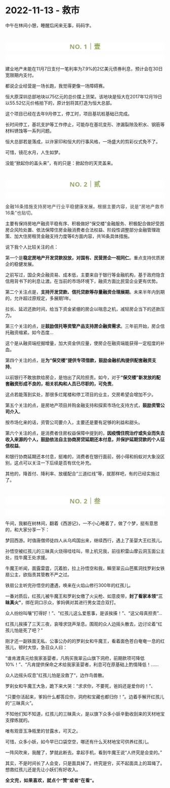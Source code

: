 # 2022-11-13 - 救市

<p style="visibility: visible;">中午在林间小憩，睡醒后闲来无事，码码字。</p><p style="visibility: visible;"><br style="visibility: visible;"></p><p style="outline: 0px;max-width: 100%;color: rgb(34, 34, 34);letter-spacing: 0.544px;white-space: normal;font-family: -apple-system-font, system-ui, &quot;Helvetica Neue&quot;, &quot;PingFang SC&quot;, &quot;Hiragino Sans GB&quot;, &quot;Microsoft YaHei UI&quot;, &quot;Microsoft YaHei&quot;, Arial, sans-serif;background-color: rgb(255, 255, 255);text-align: center;visibility: visible;box-sizing: border-box !important;overflow-wrap: break-word !important;"><span style="outline: 0px;max-width: 100%;font-weight: bold;line-height: 25px;color: rgb(149, 169, 103);font-size: 20px;visibility: visible;box-sizing: border-box !important;overflow-wrap: break-word !important;">NO. 1｜壹</span></p><p style="outline: 0px;max-width: 100%;color: rgb(34, 34, 34);letter-spacing: 0.544px;white-space: normal;font-family: -apple-system-font, system-ui, &quot;Helvetica Neue&quot;, &quot;PingFang SC&quot;, &quot;Hiragino Sans GB&quot;, &quot;Microsoft YaHei UI&quot;, &quot;Microsoft YaHei&quot;, Arial, sans-serif;background-color: rgb(255, 255, 255);text-align: center;visibility: visible;box-sizing: border-box !important;overflow-wrap: break-word !important;"><br style="visibility: visible;"></p><p style="visibility: visible;">建业地产未能在11月7日支付一笔利率为7.9%的2亿美元债券利息，预计会在30日宽限期内支付。</p><p style="visibility: visible;">都说企业经营是一场长跑，我觉得更像一场障碍赛。</p><p style="visibility: visible;">恒大原深圳总部地块以75亿元的总价摆上货架。该地块是恒大在2017年12月19日以55.52亿元价格拍下的，原计划将其打造为恒大总部。</p><p style="visibility: visible;">这个项目已经在去年9月停工，停工时，项目基坑桩基础已完成。</p><p style="visibility: visible;">长时间停工，基坑支护等工作停止，可能存在基坑变形、渗漏裂隙及积水、钢筋等材料锈蚀等一系列问题。</p><p style="visibility: visible;">恒大总部若是落成，以许家印和恒大的行事风格，一场盛大的剪彩仪式免不了。</p><p style="visibility: visible;">可惜，镜花水月，人生如梦。</p><p style="visibility: visible;">没能“掀起你的盖头来”，有的只是：掀起你的天灵盖来。</p><p style="visibility: visible;"><br style="visibility: visible;"></p><p style="outline: 0px;max-width: 100%;color: rgb(34, 34, 34);letter-spacing: 0.544px;white-space: normal;font-family: -apple-system-font, system-ui, &quot;Helvetica Neue&quot;, &quot;PingFang SC&quot;, &quot;Hiragino Sans GB&quot;, &quot;Microsoft YaHei UI&quot;, &quot;Microsoft YaHei&quot;, Arial, sans-serif;background-color: rgb(255, 255, 255);text-align: center;visibility: visible;box-sizing: border-box !important;overflow-wrap: break-word !important;"><span style="outline: 0px;max-width: 100%;font-weight: bold;line-height: 25px;color: rgb(149, 169, 103);font-size: 20px;visibility: visible;box-sizing: border-box !important;overflow-wrap: break-word !important;">NO. 2｜贰</span></p><p style="outline: 0px;max-width: 100%;color: rgb(34, 34, 34);letter-spacing: 0.544px;white-space: normal;font-family: -apple-system-font, system-ui, &quot;Helvetica Neue&quot;, &quot;PingFang SC&quot;, &quot;Hiragino Sans GB&quot;, &quot;Microsoft YaHei UI&quot;, &quot;Microsoft YaHei&quot;, Arial, sans-serif;background-color: rgb(255, 255, 255);text-align: center;visibility: visible;box-sizing: border-box !important;overflow-wrap: break-word !important;"><br style="outline: 0px;max-width: 100%;visibility: visible;box-sizing: border-box !important;overflow-wrap: break-word !important;"></p><p style="outline: 0px;max-width: 100%;color: rgb(34, 34, 34);font-family: system-ui, -apple-system, BlinkMacSystemFont, &quot;Helvetica Neue&quot;, &quot;PingFang SC&quot;, &quot;Hiragino Sans GB&quot;, &quot;Microsoft YaHei UI&quot;, &quot;Microsoft YaHei&quot;, Arial, sans-serif;letter-spacing: 0.544px;white-space: normal;background-color: rgb(255, 255, 255);visibility: visible;box-sizing: border-box !important;overflow-wrap: break-word !important;"><span style="color: rgb(51, 51, 51); font-family: mp-quote, -apple-system-font, BlinkMacSystemFont, &quot;Helvetica Neue&quot;, &quot;PingFang SC&quot;, &quot;Hiragino Sans GB&quot;, &quot;Microsoft YaHei UI&quot;, &quot;Microsoft YaHei&quot;, Arial, sans-serif; visibility: visible;">金融16条措</span><span style="color: rgb(51, 51, 51); font-family: mp-quote, -apple-system-font, BlinkMacSystemFont, &quot;Helvetica Neue&quot;, &quot;PingFang SC&quot;, &quot;Hiragino Sans GB&quot;, &quot;Microsoft YaHei UI&quot;, &quot;Microsoft YaHei&quot;, Arial, sans-serif; visibility: visible;">施支持房地产行业平稳健康发展。</span><span style="color: rgb(51, 51, 51); font-family: mp-quote, -apple-system-font, BlinkMacSystemFont, &quot;Helvetica Neue&quot;, &quot;PingFang SC&quot;, &quot;Hiragino Sans GB&quot;, &quot;Microsoft YaHei UI&quot;, &quot;Microsoft YaHei&quot;, Arial, sans-serif; visibility: visible;">根据主要</span><span style="color: rgb(51, 51, 51); font-family: mp-quote, -apple-system-font, BlinkMacSystemFont, &quot;Helvetica Neue&quot;, &quot;PingFang SC&quot;, &quot;Hiragino Sans GB&quot;, &quot;Microsoft YaHei UI&quot;, &quot;Microsoft YaHei&quot;, Arial, sans-serif; visibility: visible;">内容，说</span><span style="color: rgb(51, 51, 51); font-family: mp-quote, -apple-system-font, BlinkMacSystemFont, &quot;Helvetica Neue&quot;, &quot;PingFang SC&quot;, &quot;Hiragino Sans GB&quot;, &quot;Microsoft YaHei UI&quot;, &quot;Microsoft YaHei&quot;, Arial, sans-serif; visibility: visible;">是</span><span style="color: rgb(51, 51, 51); font-family: mp-quote, -apple-system-font, BlinkMacSystemFont, &quot;Helvetica Neue&quot;, &quot;PingFang SC&quot;, &quot;Hiragino Sans GB&quot;, &quot;Microsoft YaHei UI&quot;, &quot;Microsoft YaHei&quot;, Arial, sans-serif; visibility: visible;">“</span><span style="color: rgb(51, 51, 51); font-family: mp-quote, -apple-system-font, BlinkMacSystemFont, &quot;Helvetica Neue&quot;, &quot;PingFang SC&quot;, &quot;Hiragino Sans GB&quot;, &quot;Microsoft YaHei UI&quot;, &quot;Microsoft YaHei&quot;, Arial, sans-serif; visibility: visible;">房地产</span><span style="color: rgb(51, 51, 51); font-family: mp-quote, -apple-system-font, BlinkMacSystemFont, &quot;Helvetica Neue&quot;, &quot;PingFang SC&quot;, &quot;Hiragino Sans GB&quot;, &quot;Microsoft YaHei UI&quot;, &quot;Microsoft YaHei&quot;, Arial, sans-serif; visibility: visible;">救市</span><span style="color: rgb(51, 51, 51); font-family: mp-quote, -apple-system-font, BlinkMacSystemFont, &quot;Helvetica Neue&quot;, &quot;PingFang SC&quot;, &quot;Hiragino Sans GB&quot;, &quot;Microsoft YaHei UI&quot;, &quot;Microsoft YaHei&quot;, Arial, sans-serif; visibility: visible;">16条”也贴切</span><span style="color: rgb(51, 51, 51); font-family: mp-quote, -apple-system-font, BlinkMacSystemFont, &quot;Helvetica Neue&quot;, &quot;PingFang SC&quot;, &quot;Hiragino Sans GB&quot;, &quot;Microsoft YaHei UI&quot;, &quot;Microsoft YaHei&quot;, Arial, sans-serif; visibility: visible;">。</span></p><p style="visibility: visible;">主要有保持房地产融资平稳有序、积极做好“保交楼”金融服务、积极配合做好受困房企风险处置、依法保障住房金融消费者合法权益、阶段性调整部分金融管理政策、加大住房租赁金融支持力度等6方面内容，共16条具体措施。<br style="visibility: visible;"></p><p style="visibility: visible;">说下我个人比较关注的点：</p><p style="visibility: visible;">第一个是<strong style="visibility: visible;">稳定房地产开发贷款投放，对国有、民营房企一视同仁</strong>。重点支持优质房企的稳健发展。</p><p>之前写过，国企央企融资易、成本低，主要来自于银行等金融机构，基于政府隐含信用背书下的利息让渡。在当前的市场环境下，融资方面比民营企业更有优势。</p><p>第二个关注点是，<strong>支持开发贷款、信托贷款等存量融资合理展期</strong>。未来半年内到期的，允许超过原规定，多展期1年。</p><p>拉长、延迟还款时间，给当下资金紧绷的房企以喘息之机，减轻房企当下的还款压力。<br></p><p>第三个关注的点，是<strong>鼓励信托等资管产品支持房企融资需求</strong>。三年前开始，房企信托融资缩紧。如今态度...<br></p><p>这个是从融资端挖掘增量，加大资金供应量，使房企在融资端能获得一定程度的补血。<br></p><p>第四个关注的点，是<strong>为“保交楼”提供专项借款，鼓励金融机构提供配套融资支持</strong>。</p><p>以前银行不敢放款给房企，是怕出了风险担责。如今，对于<strong>“保交楼”新发放的配套融资形成不良的，相关机构和人员已尽职的，可免责</strong>。<br></p><p>这点若能落到实处，那很多烂尾楼和停工项目的业主，交房希望会增加不少。<br></p><p>第五个关注的点，是房地产项目并购金融支持和探索市场化支持方式，<strong>鼓励资管公司介入</strong>。<br></p><p>按市场化来的话，资管公司要介入，主要还是要有足够的利益和甜头。</p><p>第六个关注的点，是消费者住房权益保障中提到的，<strong>因疫情住院治疗或失业而失去收入来源的个人，鼓励依法自主协商房贷延期还本付息，并保护延期贷款的个人征信权益</strong>。</p><p>和银行协商延期还本付息，挺难的，消费者在银行面前，弱小得和蚂蚁对大象没区别，这点可以关注一下后续是否有优化补充。</p><p>其他的，降首付、降利率、放缓配合“三道红线”等，就那样吧，有的已经实施过了。</p><p><br></p><p style="outline: 0px;max-width: 100%;color: rgb(34, 34, 34);letter-spacing: 0.544px;white-space: normal;font-family: -apple-system-font, system-ui, &quot;Helvetica Neue&quot;, &quot;PingFang SC&quot;, &quot;Hiragino Sans GB&quot;, &quot;Microsoft YaHei UI&quot;, &quot;Microsoft YaHei&quot;, Arial, sans-serif;background-color: rgb(255, 255, 255);text-align: center;visibility: visible;box-sizing: border-box !important;overflow-wrap: break-word !important;"><span style="outline: 0px;max-width: 100%;font-weight: bold;line-height: 25px;color: rgb(149, 169, 103);font-size: 20px;visibility: visible;box-sizing: border-box !important;overflow-wrap: break-word !important;">NO. 2｜叁</span></p><p style="outline: 0px;max-width: 100%;color: rgb(34, 34, 34);letter-spacing: 0.544px;white-space: normal;font-family: -apple-system-font, system-ui, &quot;Helvetica Neue&quot;, &quot;PingFang SC&quot;, &quot;Hiragino Sans GB&quot;, &quot;Microsoft YaHei UI&quot;, &quot;Microsoft YaHei&quot;, Arial, sans-serif;background-color: rgb(255, 255, 255);text-align: center;visibility: visible;box-sizing: border-box !important;overflow-wrap: break-word !important;"><br></p><p>午间，我躺在树林间，翻着《西游记》，一不小心睡着了，做了个梦，挺有意思的，和大家分享一下：</p><p>梦回西游。时值唐僧师徒四人从乌鸡国出来，继续西行，遇上了圣婴大王红孩儿。</p><p>孙悟空被红孩儿的三昧真火烧得哇哇叫，带上机兄我，前往积雷山摩云洞玉面公主处，找牛魔王处求援。<br></p><p>牛魔王听闻，面露雷霆，沉着脸，拉上孙悟空和我，瞬至翠云山芭蕉洞找罗刹女铁扇公主，欲指责其管教不严之过。</p><p>铁扇公主听完孙悟空的遭遇，唤来在火焰山修行300年的红孩儿。</p><p>一番对质后，红孩儿被牛魔王和罗刹女缴了火尖枪、如意皮带，<strong>封了看家本领“三昧真火”</strong>，绑在洞口示众，爹妈俩对其进行男女混合双打。</p><p>众人纷纷叫嚷“打得好！”、"红孩儿这么爱惹事，是该挨揍！”、“这父母真担责”...</p><p>红孩儿挨揍了三天三夜，哀嚎求饶声渐息。围观的众人边摇头散去，边讨论着“红孩儿怕是死了吧？”<br></p><p>刚才还一副铁面无私、公事公办的的罗刹女和牛魔王，看着面色苍白奄奄一息的红孩儿，顿时大惊，急召众人曰：<br></p><p>“谁肯渡真元给我家圣婴者，凡购买我翠云山旗下洞府，前期款项可降低10%！”、“凡肯提供保命之术给我家圣婴者，利息可在原基础上酌情降低！......<br></p><p>众人边摇头叹息”红孩儿怕是没救了“，边作鸟兽散。<br></p><p>罗刹女和牛魔王大急，跪下来大哭：“求求你，不要死，爸妈还是爱你的！”、</p><p>“只要你活起来，爹妈什么都答应你，洞府和宝藏也都归你！”。边着手解开红孩儿的“三昧真火”。<br></p><p>不知他们知不知道，红孩儿的三昧真火，是以旗下众多小妖辛勤收刮来的天材地宝支撑练就的。<br></p><p>唯有观音玉净瓶里的甘露水，可灭之。<br></p><p>可惜，众多小妖，如今早已口袋空空，哪还有什么天材地宝可供养红孩儿。<br></p><p>一阵风吹来，我醒了，梦就此断去。拿起手机，看到牛魔王说“人终究是会变的。”</p><p>其实，不是时间长了人会变，只是面具掉了。终究是穷，买不起面具上的耳绳了。想救红孩儿还是先让小妖们有好收入。</p><p style="margin-bottom: 0px;"><strong style="outline: 0px;max-width: 100%;color: rgb(34, 34, 34);font-family: system-ui, -apple-system, BlinkMacSystemFont, &quot;Helvetica Neue&quot;, &quot;PingFang SC&quot;, &quot;Hiragino Sans GB&quot;, &quot;Microsoft YaHei UI&quot;, &quot;Microsoft YaHei&quot;, Arial, sans-serif;letter-spacing: 0.544px;white-space: normal;background-color: rgb(255, 255, 255);font-size: 16px;box-sizing: border-box !important;overflow-wrap: break-word !important;"><span style="outline: 0px;max-width: 100%;font-size: 14px;box-sizing: border-box !important;overflow-wrap: break-word !important;">全文完，如果喜欢，就点个“赞”或者“在看”。</span></strong></p><p style="display: none;"><mp-style-type data-value="3"></mp-style-type></p>